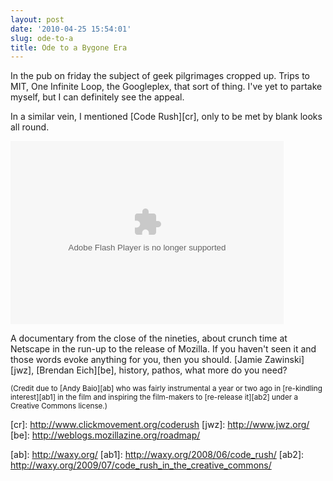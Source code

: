 ```yaml
---
layout: post
date: '2010-04-25 15:54:01'
slug: ode-to-a
title: Ode to a Bygone Era
---
```


In the pub on friday the subject of geek pilgrimages cropped up. Trips to MIT, One Infinite Loop, the Googleplex, that sort of thing. I've yet to partake myself, but I can definitely see the appeal.

In a similar vein, I mentioned \[Code Rush\]\[cr\], only to be met by blank looks all round.

<div><object classid="clsid:d27cdb6e-ae6d-11cf-96b8-444553540000" width="437" height="293" id="viddler"><param name="movie" value="http://www.viddler.com/player/90571b61/" /><param name="allowscriptaccess" value="always" /><param name="allowfullscreen" value="true" /><param name="flashvars" value="fake=1"/><embed src="http://www.viddler.com/player/90571b61/" width="437" height="293" type="application/x-shockwave-flash" allowscriptaccess="always" allowfullscreen="true" flashvars="fake=1" name="viddler" ></embed></object></div>

A documentary from the close of the nineties, about crunch time at Netscape in the run-up to the release of Mozilla. If you haven't seen it and those words evoke anything for you, then you should. \[Jamie Zawinski\]\[jwz\], \[Brendan Eich\]\[be\], history, pathos, what more do you need?

<small>(Credit due to \[Andy Baio\]\[ab\] who was fairly instrumental a year or two ago in \[re-kindling interest\]\[ab1\] in the film and inspiring the film-makers to \[re-release it\]\[ab2\] under a Creative Commons license.)</small>

\[cr\]: http://www.clickmovement.org/coderush
\[jwz\]: http://www.jwz.org/
\[be\]: http://weblogs.mozillazine.org/roadmap/

\[ab\]: http://waxy.org/
\[ab1\]: http://waxy.org/2008/06/code_rush/
\[ab2\]: http://waxy.org/2009/07/code_rush_in_the_creative_commons/